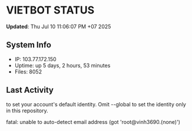 # VIETBOT STATUS
**Updated**: Thu Jul 10 11:06:07 PM +07 2025

## System Info
- IP: 103.77.172.150
- Uptime: up 5 days, 2 hours, 53 minutes
- Files: 8052

## Last Activity

to set your account's default identity.
Omit --global to set the identity only in this repository.

fatal: unable to auto-detect email address (got 'root@vinh3690.(none)')
